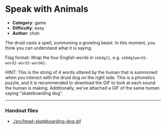 Speak with Animals
======================

- **Category**: game
- **Difficulty**: easy
- **Author**: chsh

The druid casts a spell, summoning a growling beast. In this moment, you think you can understand what it is saying.

Flag format: Wrap the four English words in `skbdg{}`, e.g. `skbdg{word1-word2-word3-word4}`.

HINT: This is the string of 4 words uttered by the human that is summoned when you interact with the druid dog on the right side. This is a phonetics puzzle, and it is recommended to download the GIF to look at each sound the human is making. Additionally, we've attached a GIF of the same human saying "skateboarding dog".

---

### Handout files

- [./src/head-skateboarding-dog.gif](./src/head-skateboarding-dog.gif)
